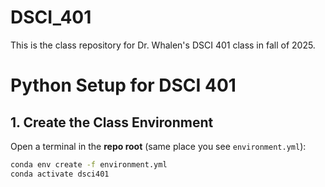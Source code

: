 # DSCI_401

This is the class repository for Dr. Whalen's DSCI 401 class in fall of 2025.

# Python Setup for DSCI 401

## 1. Create the Class Environment
Open a terminal in the **repo root** (same place you see `environment.yml`):

```bash
conda env create -f environment.yml
conda activate dsci401
```

